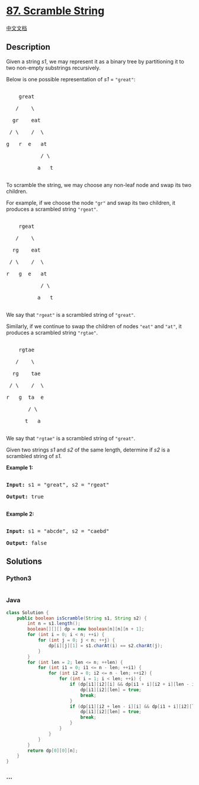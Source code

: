 # [87. Scramble String](https://leetcode.com/problems/scramble-string)

[中文文档](/solution/0000-0099/0087.Scramble%20String/README.md)

## Description

<p>Given a string <em>s1</em>, we may represent it as a binary tree by partitioning it to two non-empty substrings recursively.</p>

<p>Below is one possible representation of <em>s1</em> = <code>&quot;great&quot;</code>:</p>

<pre>

    great

   /    \

  gr    eat

 / \    /  \

g   r  e   at

           / \

          a   t

</pre>

<p>To scramble the string, we may choose any non-leaf node and swap its two children.</p>

<p>For example, if we choose the node <code>&quot;gr&quot;</code> and swap its two children, it produces a scrambled string <code>&quot;rgeat&quot;</code>.</p>

<pre>

    rgeat

   /    \

  rg    eat

 / \    /  \

r   g  e   at

           / \

          a   t

</pre>

<p>We say that <code>&quot;rgeat&quot;</code> is a scrambled string of <code>&quot;great&quot;</code>.</p>

<p>Similarly, if we continue to swap the children of nodes <code>&quot;eat&quot;</code> and <code>&quot;at&quot;</code>, it produces a scrambled string <code>&quot;rgtae&quot;</code>.</p>

<pre>

    rgtae

   /    \

  rg    tae

 / \    /  \

r   g  ta  e

       / \

      t   a

</pre>

<p>We say that <code>&quot;rgtae&quot;</code> is a scrambled string of <code>&quot;great&quot;</code>.</p>

<p>Given two strings <em>s1</em> and <em>s2</em> of the same length, determine if <em>s2</em> is a scrambled string of <em>s1</em>.</p>

<p><strong>Example 1:</strong></p>

<pre>

<strong>Input:</strong> s1 = &quot;great&quot;, s2 = &quot;rgeat&quot;

<strong>Output:</strong> true

</pre>

<p><strong>Example 2:</strong></p>

<pre>

<strong>Input:</strong> s1 = &quot;abcde&quot;, s2 = &quot;caebd&quot;

<strong>Output:</strong> false</pre>

## Solutions

<!-- tabs:start -->

### **Python3**

```python

```

### **Java**

```java
class Solution {
    public boolean isScramble(String s1, String s2) {
        int n = s1.length();
        boolean[][][] dp = new boolean[n][n][n + 1];
        for (int i = 0; i < n; ++i) {
            for (int j = 0; j < n; ++j) {
                dp[i][j][1] = s1.charAt(i) == s2.charAt(j);
            }
        }
        for (int len = 2; len <= n; ++len) {
            for (int i1 = 0; i1 <= n - len; ++i1) {
                for (int i2 = 0; i2 <= n - len; ++i2) {
                    for (int i = 1; i < len; ++i) {
                        if (dp[i1][i2][i] && dp[i1 + i][i2 + i][len - i]) {
                            dp[i1][i2][len] = true;
                            break;
                        }
                        if (dp[i1][i2 + len - i][i] && dp[i1 + i][i2][len - i]) {
                            dp[i1][i2][len] = true;
                            break;
                        }
                    }
                }
            }
        }
        return dp[0][0][n];
    }
}
```

### **...**

```

```

<!-- tabs:end -->
